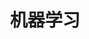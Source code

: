 ---
title: 机器学习
description: 2024秋季课程：机器学习（徐波）
image: ML.jpg

# Badge style
style:
    background: "#ff0080"
    color: "#fff"
---